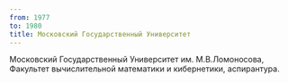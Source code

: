 ```yaml
---
from: 1977
to: 1980
title: Московский Государственный Университет
---
```


Московский Государственный Университет им. М.В.Ломоносова, Факультет вычислительной математики и кибернетики, аспирантура.

